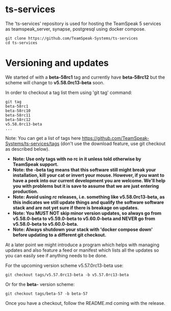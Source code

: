 # ts-services

The 'ts-services' repository is used for hosting the TeamSpeak 5 services as teamspeak_server, synapse, postgresql using docker compose.

    git clone https://github.com/TeamSpeak-Systems/ts-services
    cd ts-services

# Versioning and updates

We started of with a **beta-58rc1** tag and currently have **beta-58rc12** but the scheme will change to **v5.58.0rc13-beta** soon.

In order to checkout a tag list them using 'git tag' command:

    git tag
    beta-58rc1
    beta-58rc10
    beta-58rc11
    beta-58rc12
    v5.58.0rc13-beta
    ...
    
Note: You can get a list of tags here https://github.com/TeamSpeak-Systems/ts-services/tags (don't use the download feature, use git checkout as described below).

* **Note: Use only tags with no rc in it unless told otherwise by TeamSpeak support.**
* **Note: the **-beta** tag means that this software still might break your installation, kill your cat or invert your mouse. However, if you want to have a peek into our current development you are welcome. We'll help you with problems but it is save to assume that we are just entering production.**
* **Note: Avoid using *rc* releases, i.e. something like v5.58.0rc13-beta, as this indicates we still update things and qualify the software software stack and are not yet sure if there is breakage on updates.**
* **Note: You MUST NOT skip minor version updates, so always go from v5.58.0-beta to v5.59.0-beta to v5.60.0-beta and NEVER go from v5.58.0-beta to v5.60.0-beta.**
* **Note: Always shutdown your stack with 'docker compose down' before updating to a different git checkout.**

At a later point we might introduce a program which helps with managing updates and also feature a feed or manifest which lists all the updates so you can easily see if anything needs to be done.

For the upcoming version scheme v5.57.0rc13-beta use:

    git checkout tags/v5.57.0rc13-beta -b v5.57.0rc13-beta
    
Or for the **beta-** version scheme:

    git checkout tags/beta-57 -b beta-57
        
Once you have a checkout, follow the README.md coming with the release.
